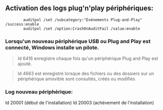 ## Activation des logs plug'n'play périphériques:

			auditpol /set /subcategory:"Événements Plug-and-Play" /success:enable
			auditpol /set /option:CrashOnAuditFail /value:enable

### Lorsqu'un nouveau périphérique USB ou Plug and Play est connecté, Windows installe un pilote.


>Id 6416 enregistre chaque fois qu'un périphérique Plug and Play est ajouté.

>Id 4663 est enregistré lorsque des fichiers ou des dossiers sur un périphérique amovible sont consultés, créés ou modifiés

### Log nouveau périphérique:

Id 20001 (début de l'installation) 
Id 20003 (achèvement de l'installation)
